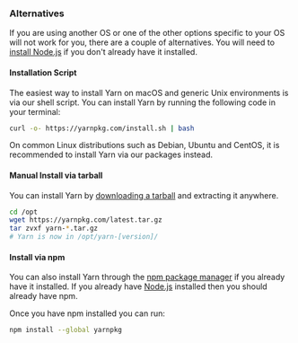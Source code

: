 ### Alternatives

If you are using another OS or one of the other options specific to your OS
will not work for you, there are a couple of alternatives. You will need to
[install Node.js](https://nodejs.org/) if you don't already have it installed.


#### Installation Script

The easiest way to install Yarn on macOS and generic Unix environments is via
our shell script. You can install Yarn by running the following code in your
terminal:

```sh
curl -o- https://yarnpkg.com/install.sh | bash
```

On common Linux distributions such as Debian, Ubuntu and CentOS, it is
recommended to install Yarn via our packages instead.

#### Manual Install via tarball

You can install Yarn by [downloading a tarball]({{site.baseurl}}/latest.tar.gz) and
extracting it anywhere.

```sh
cd /opt
wget https://yarnpkg.com/latest.tar.gz
tar zvxf yarn-*.tar.gz
# Yarn is now in /opt/yarn-[version]/
```

#### Install via npm

You can also install Yarn through the [npm package manager](http://npmjs.org/)
if you already have it installed. If you already have
[Node.js](https://nodejs.org/) installed then you should already have npm.

Once you have npm installed you can run:

```sh
npm install --global yarnpkg
```

